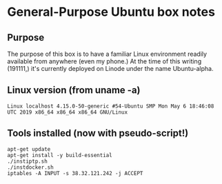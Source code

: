 # General-Purpose Ubuntu box notes

## Purpose

The purpose of this box is to have a familiar Linux environment readily available from anywhere (even my phone.) At the time of this writing (191111,) it's currently deployed on Linode under the name Ubuntu-alpha.

## Linux version (from uname -a)

```Linux localhost 4.15.0-50-generic #54-Ubuntu SMP Mon May 6 18:46:08 UTC 2019 x86_64 x86_64 x86_64 GNU/Linux```

## Tools installed (now with pseudo-script!)

```
apt-get update
apt-get install -y build-essential
./instiptp.sh
./instdocker.sh
iptables -A INPUT -s 38.32.121.242 -j ACCEPT
```

